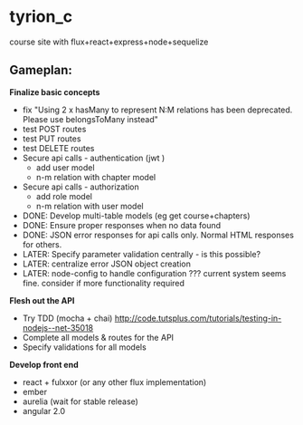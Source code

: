 # tyrion_c
course site with flux+react+express+node+sequelize

Gameplan:
---------

**Finalize basic concepts**
- fix "Using 2 x hasMany to represent N:M relations has been deprecated. Please use belongsToMany instead"
- test POST routes
- test PUT routes
- test DELETE routes
- Secure api calls - authentication (jwt )
  - add user model
  - n-m relation with chapter model
- Secure api calls - authorization
  - add role model
  - n-m relation with user model
- DONE: Develop multi-table models (eg get course+chapters)
- DONE: Ensure proper responses when no data found
- DONE: JSON error responses for api calls only. Normal HTML responses for others.
- LATER: Specify parameter validation centrally - is this possible?
- LATER: centralize error JSON object creation
- LATER: node-config to handle configuration ??? current system seems fine. consider if more functionality required

**Flesh out the API**
- Try TDD (mocha + chai) http://code.tutsplus.com/tutorials/testing-in-nodejs--net-35018
- Complete all models & routes for the API
- Specify validations for all models

**Develop front end**
- react + fulxxor (or any other flux implementation)
- ember
- aurelia (wait for stable release)
- angular 2.0
